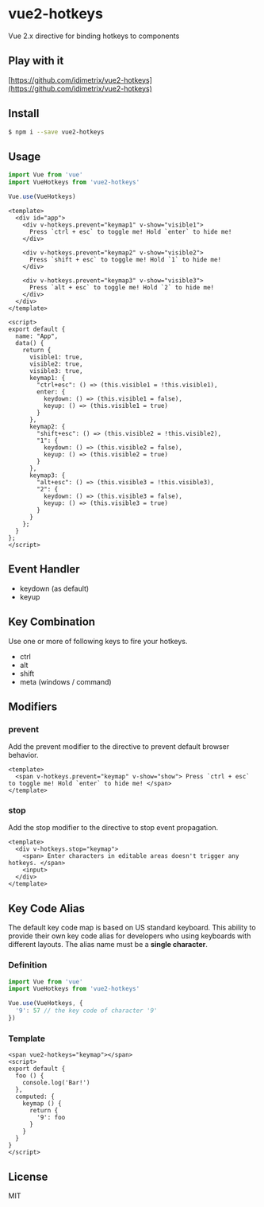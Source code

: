 # vue2-hotkeys


Vue 2.x directive for binding hotkeys to components

## Play with it

[https://github.com/idimetrix/vue2-hotkeys](https://github.com/idimetrix/vue2-hotkeys)

## Install

```bash
$ npm i --save vue2-hotkeys
```

## Usage

```javascript
import Vue from 'vue'
import VueHotkeys from 'vue2-hotkeys'

Vue.use(VueHotkeys)
```

```vue
<template>
  <div id="app">
    <div v-hotkeys.prevent="keymap1" v-show="visible1">
      Press `ctrl + esc` to toggle me! Hold `enter` to hide me!
    </div>

    <div v-hotkeys.prevent="keymap2" v-show="visible2">
      Press `shift + esc` to toggle me! Hold `1` to hide me!
    </div>

    <div v-hotkeys.prevent="keymap3" v-show="visible3">
      Press `alt + esc` to toggle me! Hold `2` to hide me!
    </div>
  </div>
</template>

<script>
export default {
  name: "App",
  data() {
    return {
      visible1: true,
      visible2: true,
      visible3: true,
      keymap1: {
        "ctrl+esc": () => (this.visible1 = !this.visible1),
        enter: {
          keydown: () => (this.visible1 = false),
          keyup: () => (this.visible1 = true)
        }
      },
      keymap2: {
        "shift+esc": () => (this.visible2 = !this.visible2),
        "1": {
          keydown: () => (this.visible2 = false),
          keyup: () => (this.visible2 = true)
        }
      },
      keymap3: {
        "alt+esc": () => (this.visible3 = !this.visible3),
        "2": {
          keydown: () => (this.visible3 = false),
          keyup: () => (this.visible3 = true)
        }
      }
    };
  }
};
</script>
```

## Event Handler

- keydown (as default) 
- keyup

## Key Combination

Use one or more of following keys to fire your hotkeys.

- ctrl
- alt
- shift
- meta (windows / command)

## Modifiers

### prevent

Add the prevent modifier to the directive to prevent default browser behavior.

```vue
<template>
  <span v-hotkeys.prevent="keymap" v-show="show"> Press `ctrl + esc` to toggle me! Hold `enter` to hide me! </span>
</template>
```

### stop

Add the stop modifier to the directive to stop event propagation.

```vue
<template>
  <div v-hotkeys.stop="keymap">
    <span> Enter characters in editable areas doesn't trigger any hotkeys. </span>
    <input>
  </div>
</template>
```

## Key Code Alias

The default key code map is based on US standard keyboard.
This ability to provide their own key code alias for developers who using keyboards with different layouts. The alias name must be a **single character**.

### Definition

```javascript
import Vue from 'vue'
import VueHotkeys from 'vue2-hotkeys'

Vue.use(VueHotkeys, {
  '9': 57 // the key code of character '9'
})
```

### Template

```vue
<span vue2-hotkeys="keymap"></span>
<script>
export default {
  foo () {
    console.log('Bar!')
  },
  computed: {
    keymap () {
      return {
        '9': foo
      }
    }
  }
}
</script>
```

## License

MIT